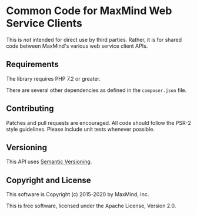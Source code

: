 # Common Code for MaxMind Web Service Clients #

This is _not_ intended for direct use by third parties. Rather, it is for
shared code between MaxMind's various web service client APIs.

## Requirements  ##

The library requires PHP 7.2 or greater.

There are several other dependencies as defined in the `composer.json` file.

## Contributing ##

Patches and pull requests are encouraged. All code should follow the PSR-2
style guidelines. Please include unit tests whenever possible.

## Versioning ##

This API uses [Semantic Versioning](http://semver.org/).

## Copyright and License ##

This software is Copyright (c) 2015-2020 by MaxMind, Inc.

This is free software, licensed under the Apache License, Version 2.0.
